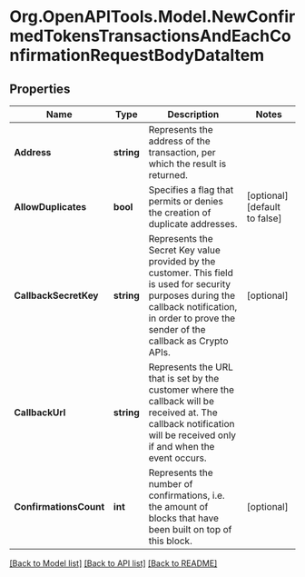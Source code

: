 # Org.OpenAPITools.Model.NewConfirmedTokensTransactionsAndEachConfirmationRequestBodyDataItem

## Properties

Name | Type | Description | Notes
------------ | ------------- | ------------- | -------------
**Address** | **string** | Represents the address of the transaction, per which the result is returned. | 
**AllowDuplicates** | **bool** | Specifies a flag that permits or denies the creation of duplicate addresses. | [optional] [default to false]
**CallbackSecretKey** | **string** | Represents the Secret Key value provided by the customer. This field is used for security purposes during the callback notification, in order to prove the sender of the callback as Crypto APIs. | [optional] 
**CallbackUrl** | **string** | Represents the URL that is set by the customer where the callback will be received at. The callback notification will be received only if and when the event occurs. | 
**ConfirmationsCount** | **int** | Represents the number of confirmations, i.e. the amount of blocks that have been built on top of this block. | [optional] 

[[Back to Model list]](../README.md#documentation-for-models) [[Back to API list]](../README.md#documentation-for-api-endpoints) [[Back to README]](../README.md)

